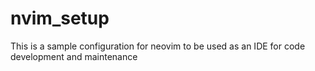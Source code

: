 # nvim_setup
This is a sample configuration for neovim to be used as an IDE for code development and maintenance
